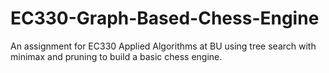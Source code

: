 # EC330-Graph-Based-Chess-Engine
An assignment for EC330 Applied Algorithms at BU using tree search with minimax and pruning to build a basic chess engine.
